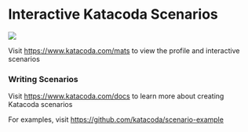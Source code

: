 # Interactive Katacoda Scenarios

[![](http://shields.katacoda.com/katacoda/mats/count.svg)](https://www.katacoda.com/mats "Get your profile on Katacoda.com")

Visit https://www.katacoda.com/mats to view the profile and interactive scenarios

### Writing Scenarios
Visit https://www.katacoda.com/docs to learn more about creating Katacoda scenarios

For examples, visit https://github.com/katacoda/scenario-example
